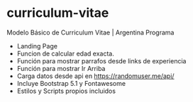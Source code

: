# curriculum-vitae
Modelo Básico de Curriculum Vitae | Argentina Programa

- Landing Page
- Funcion de calcular edad exacta. 
- Función para mostrar parrafos desde links de experiencia
- Función para mostrar Ir Arriba 
- Carga datos desde api en https://randomuser.me/api/
- Incluye Bootstrap 5.1 y Fontawesome
- Estilos y Scripts propios incluidos

